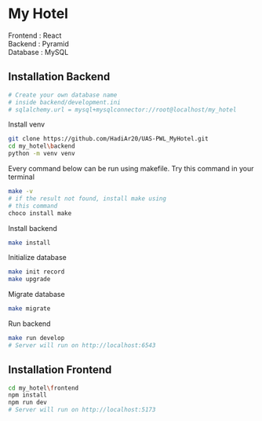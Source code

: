 
# My Hotel

Frontend : React\
Backend  : Pyramid\
Database : MySQL

## Installation Backend

```py
# Create your own database name 
# inside backend/development.ini
# sqlalchemy.url = mysql+mysqlconnector://root@localhost/my_hotel
```

Install venv
```bash
git clone https://github.com/HadiAr20/UAS-PWL_MyHotel.git
cd my_hotel\backend
python -m venv venv
```

Every command below can be run using makefile. Try this command in your terminal
```bash
make -v
# if the result not found, install make using 
# this command
choco install make
```

Install backend
```bash
make install
```

Initialize database
```bash
make init record
make upgrade
```

Migrate database
```bash
make migrate
```

Run backend
```bash
make run develop
# Server will run on http://localhost:6543
```

## Installation Frontend

```bash
cd my_hotel\frontend
npm install
npm run dev
# Server will run on http://localhost:5173
```